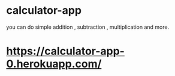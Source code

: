 # calculator-app
you can do simple addition , subtraction , multiplication and more.

# https://calculator-app-0.herokuapp.com/
